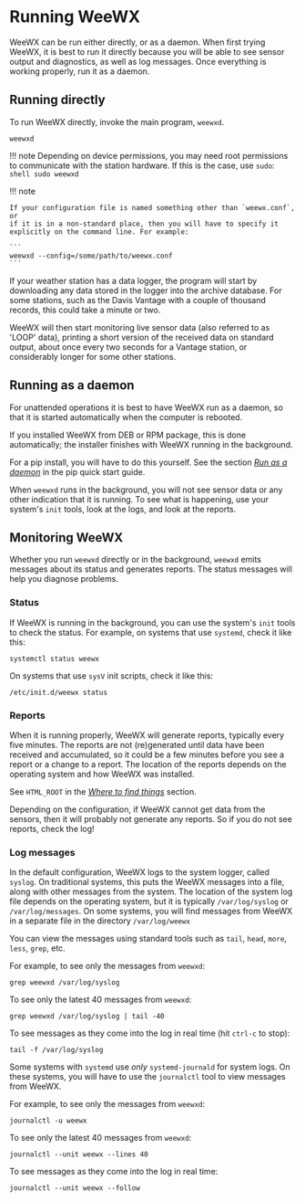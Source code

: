 # Running WeeWX

WeeWX can be run either directly, or as a daemon. When first trying WeeWX, it
is best to run it directly because you will be able to see sensor output and
diagnostics, as well as log messages. Once everything is working properly, run
it as a daemon.

## Running directly

To run WeeWX directly, invoke the main program, `weewxd`.

```shell
weewxd
```

!!! note
    Depending on device permissions, you may need root permissions to
    communicate with the station hardware.  If this is the case, use `sudo`:
    ```shell
    sudo weewxd
    ```

!!! note
    
    If your configuration file is named something other than `weewx.conf`, or
    if it is in a non-standard place, then you will have to specify it
    explicitly on the command line. For example:

    ```
    weewxd --config=/some/path/to/weewx.conf
    ```

If your weather station has a data logger, the program will start by
downloading any data stored in the logger into the archive database. For some
stations, such as the Davis Vantage with a couple of thousand records, this
could take a minute or two.

WeeWX will then start monitoring live sensor data (also referred to as 'LOOP'
data), printing a short version of the received data on standard output, about
once every two seconds for a Vantage station, or considerably longer for some
other stations.


## Running as a daemon

For unattended operations it is best to have WeeWX run as a daemon, so that
it is started automatically when the computer is rebooted.

If you installed WeeWX from DEB or RPM package, this is done automatically;
the installer finishes with WeeWX running in the background.

For a pip install, you will have to do this yourself. See the section [_Run as
a daemon_](../quickstarts/pip.md#run-as-a-daemon) in the pip quick start guide.

When `weewxd` runs in the background, you will not see sensor data or any
other indication that it is running.  To see what is happening, use your
system's `init` tools, look at the logs, and look at the reports.


## Monitoring WeeWX

Whether you run `weewxd` directly or in the background, `weewxd` emits
messages about its status and generates reports.  The status messages will
help you diagnose problems.

### Status

If WeeWX is running in the background, you can use the system's `init` tools
to check the status.  For example, on systems that use `systemd`, check it
like this:
```{.shell .copy}
systemctl status weewx
```
On systems that use `sysV` init scripts, check it like this:
```{.shell .copy}
/etc/init.d/weewx status
```

### Reports

When it is running properly, WeeWX will generate reports, typically every five
minutes.  The reports are not (re)generated until data have been received and
accumulated, so it could be a few minutes before you see a report or a change
to a report. The location of the reports depends on the operating system and
how WeeWX was installed.

See `HTML_ROOT` in the [*Where to find things*](../where.md) section.

Depending on the configuration, if WeeWX cannot get data from the sensors,
then it will probably not generate any reports.  So if you do not see reports,
check the log!

### Log messages

In the default configuration, WeeWX logs to the system logger, called `syslog`.
On traditional systems, this puts the WeeWX messages into a file, along with
other messages from the system. The location of the system log file depends on
the operating system, but it is typically `/var/log/syslog` or
`/var/log/messages`.  On some systems, you will find messages from WeeWX in a
separate file in the directory `/var/log/weewx`

You can view the messages using standard tools such as `tail`, `head`, `more`,
`less`, `grep`, etc.

For example, to see only the messages from `weewxd`:
```{.shell .copy}
grep weewxd /var/log/syslog
```
To see only the latest 40 messages from `weewxd`:
```{.shell .copy}
grep weewxd /var/log/syslog | tail -40
```
To see messages as they come into the log in real time (hit `ctrl-c` to stop):
```{.shell .copy}
tail -f /var/log/syslog
```

Some systems with `systemd` use *only* `systemd-journald` for system logs.
On these systems, you will have to use the `journalctl` tool to view messages
from WeeWX.

For example, to see only the messages from `weewxd`:
```{.shell .copy}
journalctl -u weewx
```
To see only the latest 40 messages from `weewxd`:
```{.shell .copy}
journalctl --unit weewx --lines 40
```
To see messages as they come into the log in real time:
```{.shell .copy}
journalctl --unit weewx --follow
```
